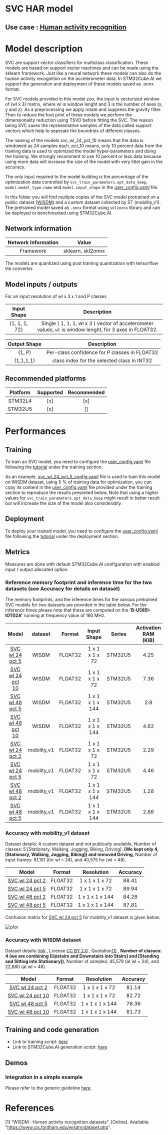 # SVC HAR model

## **Use case** : [Human activity recognition](../../../human_activity_recognition/)

# Model description

SVC are support vector classifiers for multiclass classification. These models are based on support vector machines and can be made using the sklearn framework. Just like a neural network these models can also do the human activity recognition  on the accelerometer data. In STM32Cube.AI we support the generation and deployment of these models saved as .onnx format.

For SVC models provided in this model zoo, the input is vectorized window of (wl x 3) matrix, where wl is window lenght and 3 is the number of axes (x, y and z). As a preprocessing we apply rotate and suppress the gravity filter. Then to reduce the foot print of these models we perform the dimensionality reduction using TSVD before fitting the SVC. The reason being SVC saves the representative samples of the data called support vectors which help to seperate the boundries of different classes.

The naming of the models svc_wl_24_pct_10 means that the data is windowed as 24 samples each, pct_10 means, only 10 percent data from the training data is used to optimized the model hyper-parameters and doing the training. We strongly recomment to use 10 percent or less data because using more data will increase the size of the model with very littel gain in the accuracy.

The only input required to the model building is the percentage of the optimization data controlled by `svc_train_parameters.opt_data_keep`, `model.model_type.name` and `model.input_shape` in the [user_config.yaml](../../scripts/training/user_config.yaml) file.

In this folder you will find multiple copies of the SVC model pretrained on a public dataset ([WISDM](https://www.cis.fordham.edu/wisdm/dataset.php)) and a custom dataset collected by ST (mobility_v1). The pretrained model saved as `.onnx` format using `skl2onnx` library and can be deployed or benchmarked using STM32Cube.AI.

## Network information


| Network Information     |  Value          |
|:-----------------------:|:---------------:|
|  Framework              | sklearn, skl2onnx  |

The models are quantized using post training quantization with tensorflow lite converter.


## Model inputs / outputs


For an input resolution of wl x 3 x 1 and P classes

| Input Shape | Description |
| :----:| :-----------: |
| (1, 1, 1, 72) | Single ( 1, 1, 1, wl x 3 ) vector of accelerometer values, `wl` is window lenght, for 3 axes in FLOAT32.|

| Output Shape | Description |
| :----:| :-----------: |
| (1, P) | Per-class confidence for P classes in FLOAT32|
| (1,1,1,1) | class index for the selected class in INT32|


## Recommended platforms


| Platform | Supported | Recommended |
|:----------:|:-----------:|:-----------:|
| STM32L4  |    [x]    |    [x]    |
| STM32U5  |    [x]    |    []     |


# Performances
## Training


To train an SVC model, you need to configure the [user_config.yaml](../../scripts/training/user_config.yaml) file following the [tutorial](../../scripts/training/README.md) under the training section.

As an example, [svc_wl_24_pct_5_config.yaml](./ST_pretrainedmodel_public_dataset/WISDM/svc_wl_24_pct_5/svc_wl_24_pct_5_config.yaml) file is used to train this model on WISDM dataset, using 5 % of training data for optimization, you can copy its content in the [user_config.yaml](../../scripts/training/user_config.yaml) file provided under the training section to reproduce the results presented below. Note that using a higher values for  `svc_train_parameters.opt_data_keep` might result in better result but will increase the size of the model also considerably.

## Deployment

To deploy your trained model, you need to configure the [user_config.yaml](../../scripts/deployment/user_config.yaml) file following the [tutorial](../../scripts/deployment/README.md) under the deployment section.


## Metrics


Measures are done with default STM32Cube.AI configuration with enabled input / output allocated option.


### Reference memory footprint and inference time for the two datasets (see Accuracy for details on dataset)

The memory footprints, and the inference times for the various pretrained SVC models for two datasets are provided in the table below. For the inference times please note that these are computed on the **'B-U585I-IOT02A'** running at frequency value of 160 MHz.

| Model                                                                                                   | dataset    |  Format | Input Shape     | Series  |Activation RAM (KiB)|Runtime RAM (KiB)|Weights Flash (KiB)|Code Flash (KiB)|Total RAM (KiB)|Total Flash (KiB)|Inference Time (ms)|STM32Cube.AI version |
|:-------------------------------------------------------------------------------------------------------:|:----------:|:-------:|:---------------:|:-------:|:------------------:|:---------------:|:-----------------:|:--------------:|:-------------:|:---------------:|:-----------------:|:-------------------:|
| [SVC wl 24 pct 5](./ST_pretrainedmodel_public_dataset/WISDM/svc_wl_24_pct_5/svc_wl_24_pct_5.onnx)       | WISDM      | FLOAT32 | 1 x 1 x 1 x 72  | STM32U5 | 4.25               | 1.74            | 97.17             | 16.82          |  5.99         | 113.99          | 2.546              | 8.1.0              |
| [SVC wl 24 pct 10](./ST_pretrainedmodel_public_dataset/WISDM/svc_wl_24_pct_10/svc_wl_24_pct_10.onnx)    | WISDM      | FLOAT32 | 1 x 1 x 1 x 72  | STM32U5 | 7.36               | 1.74            | 168.68            | 16.80          |  9.10         | 185.49          | 4.604              | 8.1.0              |
| [SVC wl 48 pct 5](./ST_pretrainedmodel_public_dataset/WISDM/svc_wl_48_pct_5/svc_wl_48_pct_5.onnx)       | WISDM      | FLOAT32 | 1 x 1 x 1 x 144 | STM32U5 | 2.8                | 1.74            | 69.37             | 16.79          |  4.54         | 86.16           | 1.724              | 8.1.0              |
| [SVC wl 48 pct 10](./ST_pretrainedmodel_public_dataset/WISDM/svc_wl_48_pct_10/svc_wl_48_pct_10.onnx)    | WISDM      | FLOAT32 | 1 x 1 x 1 x 144 | STM32U5 | 4.62               | 1.74            | 111.42            | 16.80          |  6.37         | 128.22          | 2.851              | 8.1.0              |
| [SVC wl 24 pct 2](./ST_pretrainedmodel_custom_dataset/mobility_v1/svc_wl_24_pct_2/svc_wl_24_pct_2.onnx) | mobility_v1| FLOAT32 | 1 x 1 x 1 x 72  | STM32U5 | 2.29               | 1.74            | 60.83             | 16.79          |  4.03         | 77.61           | 1.424              | 8.1.0              |
| [SVC wl 24 pct 5](./ST_pretrainedmodel_custom_dataset/mobility_v1/svc_wl_24_pct_5/svc_wl_24_pct_5.onnx) | mobility_v1| FLOAT32 | 1 x 1 x 1 x 72  | STM32U5 | 4.46               | 1.74            | 119.37            | 16.80          |  6.20         | 136.16          | 2.861              | 8.1.0              |
| [SVC wl 48 pct 2](./ST_pretrainedmodel_custom_dataset/mobility_v1/svc_wl_48_pct_2/svc_wl_48_pct_2.onnx) | mobility_v1| FLOAT32 | 1 x 1 x 1 x 144 | STM32U5 | 1.28               | 1.74            | 40.26             | 16.79          |  3.0é         | 57.05           | 0.852              | 8.1.0              |
| [SVC wl 48 pct 5](./ST_pretrainedmodel_custom_dataset/mobility_v1/svc_wl_48_pct_5/svc_wl_48_pct_5.onnx) | mobility_v1| FLOAT32 | 1 x 1 x 1 x 144 | STM32U5 | 2.66               | 1.74            | 77.70             | 16.79          |  4.4&         | 94.09           | 1.748              | 8.1.0              |



### Accuracy with mobility_v1 dataset


Dataset details: A custom dataset and not publically available, Number of classes: 5 [Stationary, Walking, Jogging, Biking, Driving]. **(We kept only 4, [Stationary, Walking, Jogging, Biking]) and removed Driving**, Number of input frames:  81,151 (for wl = 24), and 40,575 for (wl = 48).

| Model                                                                                         |  Format  | Resolution       |   Accuracy    |
|:---------------------------------------------------------------------------------------------:|:--------:|:----------------:|:-------------:|
| [SVC wl 24 pct 2](ST_pretrainedmodel_custom_dataset/mobility_v1/svc_wl_24_pct_2/svc_wl_24_pct_2.onnx) | FLOAT32  | 1 x 1 x 1 x 72   | 88.41         |
| [SVC wl 24 pct 5](ST_pretrainedmodel_custom_dataset/mobility_v1/svc_wl_24_pct_5/svc_wl_24_pct_5.onnx) | FLOAT32  | 1 x 1 x 1 x 72   | 89.94         |
| [SVC wl 48 pct 2](ST_pretrainedmodel_custom_dataset/mobility_v1/svc_wl_48_pct_2/svc_wl_48_pct_2.onnx) | FLOAT32  | 1 x 1 x 1 x 144  | 84.28         |
| [SVC wl 48 pct 5](ST_pretrainedmodel_custom_dataset/mobility_v1/svc_wl_48_pct_5/svc_wl_48_pct_5.onnx) | FLOAT32  | 1 x 1 x 1 x 144  | 87.81         |


Confusion matrix for [SVC wl 24 pct 5](ST_pretrainedmodel_custom_dataset/mobility_v1/svc_wl_24_pct_5/svc_wl_24_pct_5.onnx) for mobility_v1 dataset is given below.

![plot](../../scripts/training/doc/img/mobility_v1/svc_wl_24_pct_5_confusion_matrix.png)

### Accuracy with WISDM dataset


Dataset details: [link](([WISDM]("https://www.cis.fordham.edu/wisdm/dataset.php"))) , License [CC BY 2.0](https://creativecommons.org/licenses/by/2.0/) , Quotation[[1]](#1) , **Number of classes: 4 (we are combining [Upstairs and Downstairs into Stairs] and [Standing and Sitting into Stationary])**, Number of samples: 45,579 (at wl = 24), and 22,880 (at wl = 48).

| Model                                                                                                |  Format  | Resolution       |   Accuracy    |
|:----------------------------------------------------------------------------------------------------:|:--------:|:----------------:|:-------------:|
| [SVC wl 24 pct 2](./ST_pretrainedmodel_public_dataset/WISDM/svc_wl_24_pct_5/svc_wl_24_pct_5.onnx)    | FLOAT32  | 1 x 1 x 1 x 72   | 81.14         |
| [SVC wl 24 pct 10](./ST_pretrainedmodel_public_dataset/WISDM/svc_wl_24_pct_10/svc_wl_24_pct_10.onnx) | FLOAT32  | 1 x 1 x 1 x 72   | 82.72         |
| [SVC wl 48 pct 5](./ST_pretrainedmodel_public_dataset/WISDM/svc_wl_48_pct_5/svc_wl_48_pct_5.onnx)    | FLOAT32  | 1 x 1 x 1 x 144  | 78.36         |
| [SVC wl 48 pct 10](./ST_pretrainedmodel_public_dataset/WISDM/svc_wl_48_pct_10/svc_wl_48_pct_10.onnx) | FLOAT32  | 1 x 1 x 1 x 144  | 81.73         |


## Training and code generation


- Link to training script: [here](../../scripts/training/README.md)
- Link to STM32Cube.AI generation script: [here](../../scripts/deployment/README.md)


## Demos
### Integration in a simple example

Please refer to the generic guideline [here](../../scripts/deployment/README.md).



# References

<a id="1">[1]</a>
“WISDM : Human activity recognition datasets". [Online]. Available: "https://www.cis.fordham.edu/wisdm/dataset.php".